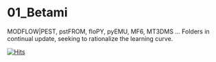 # 01_Betami
MODFLOW|PEST, pstFROM, floPY, pyEMU, MF6, MT3DMS
...
Folders in continual update, seeking to rationalize the learning curve. 

[![Hits](https://hits.seeyoufarm.com/api/count/incr/badge.svg?url=https%3A%2F%2Fgithub.com%2FgrossiRM%2F00_Betami&count_bg=%2379C83D&title_bg=%23555555&icon=&icon_color=%23E7E7E7&title=hits&edge_flat=false)](https://hits.seeyoufarm.com)
